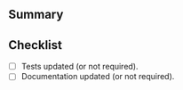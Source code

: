 <!--
  Thank you for submitting a pull request!

  We appreciate the time and effort you have invested in making these changes. Please ensure that you provide enough information to allow others to review your pull request.

  Upon submission, your pull request will be automatically assigned with reviewers.

  If you want to learn more about contributing to this project, please visit: https://github.com/lynx-family/lynx/blob/develop/CONTRIBUTING.md.
-->

## Summary

<!-- Can you explain the reasoning behind implementing this change? What problem or issue does this pull request resolve? -->

<!-- It would be helpful if you could provide any relevant context, such as GitHub issues or related discussions. -->

## Checklist

<!--- Check and mark with an "x" -->

- [ ] Tests updated (or not required).
- [ ] Documentation updated (or not required).

